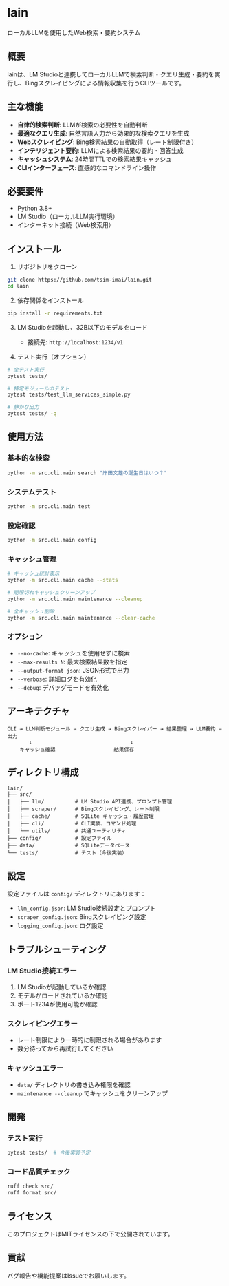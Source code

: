 # lain

ローカルLLMを使用したWeb検索・要約システム

## 概要

lainは、LM Studioと連携してローカルLLMで検索判断・クエリ生成・要約を実行し、Bingスクレイピングによる情報収集を行うCLIツールです。

## 主な機能

- **自律的検索判断**: LLMが検索の必要性を自動判断
- **最適なクエリ生成**: 自然言語入力から効果的な検索クエリを生成
- **Webスクレイピング**: Bing検索結果の自動取得（レート制限付き）
- **インテリジェント要約**: LLMによる検索結果の要約・回答生成
- **キャッシュシステム**: 24時間TTLでの検索結果キャッシュ
- **CLIインターフェース**: 直感的なコマンドライン操作

## 必要要件

- Python 3.8+
- LM Studio（ローカルLLM実行環境）
- インターネット接続（Web検索用）

## インストール

1. リポジトリをクローン
```bash
git clone https://github.com/tsim-imai/lain.git
cd lain
```

2. 依存関係をインストール
```bash
pip install -r requirements.txt
```

3. LM Studioを起動し、32B以下のモデルをロード
   - 接続先: `http://localhost:1234/v1`

4. テスト実行（オプション）
```bash
# 全テスト実行
pytest tests/

# 特定モジュールのテスト
pytest tests/test_llm_services_simple.py

# 静かな出力
pytest tests/ -q
```

## 使用方法

### 基本的な検索
```bash
python -m src.cli.main search "岸田文雄の誕生日はいつ？"
```

### システムテスト
```bash
python -m src.cli.main test
```

### 設定確認
```bash
python -m src.cli.main config
```

### キャッシュ管理
```bash
# キャッシュ統計表示
python -m src.cli.main cache --stats

# 期限切れキャッシュクリーンアップ
python -m src.cli.main maintenance --cleanup

# 全キャッシュ削除
python -m src.cli.main maintenance --clear-cache
```

### オプション

- `--no-cache`: キャッシュを使用せずに検索
- `--max-results N`: 最大検索結果数を指定
- `--output-format json`: JSON形式で出力
- `--verbose`: 詳細ログを有効化
- `--debug`: デバッグモードを有効化

## アーキテクチャ

```
CLI → LLM判断モジュール → クエリ生成 → Bingスクレイパー → 結果整理 → LLM要約 → 出力
       ↓                                ↓
    キャッシュ確認                   結果保存
```

## ディレクトリ構成

```
lain/
├── src/
│   ├── llm/          # LM Studio API連携、プロンプト管理
│   ├── scraper/      # Bingスクレイピング、レート制限
│   ├── cache/        # SQLite キャッシュ・履歴管理
│   ├── cli/          # CLI実装、コマンド処理
│   └── utils/        # 共通ユーティリティ
├── config/           # 設定ファイル
├── data/             # SQLiteデータベース
└── tests/            # テスト（今後実装）
```

## 設定

設定ファイルは `config/` ディレクトリにあります：

- `llm_config.json`: LM Studio接続設定とプロンプト
- `scraper_config.json`: Bingスクレイピング設定
- `logging_config.json`: ログ設定

## トラブルシューティング

### LM Studio接続エラー
1. LM Studioが起動しているか確認
2. モデルがロードされているか確認
3. ポート1234が使用可能か確認

### スクレイピングエラー
- レート制限により一時的に制限される場合があります
- 数分待ってから再試行してください

### キャッシュエラー
- `data/` ディレクトリの書き込み権限を確認
- `maintenance --cleanup` でキャッシュをクリーンアップ

## 開発

### テスト実行
```bash
pytest tests/  # 今後実装予定
```

### コード品質チェック
```bash
ruff check src/
ruff format src/
```

## ライセンス

このプロジェクトはMITライセンスの下で公開されています。

## 貢献

バグ報告や機能提案はIssueでお願いします。